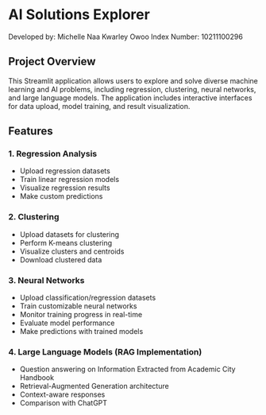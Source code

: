 # AI Solutions Explorer

Developed by: Michelle Naa Kwarley Owoo
Index Number: 10211100296

## Project Overview

This Streamlit application allows users to explore and solve diverse machine learning and AI problems, including regression, clustering, neural networks, and large language models. The application includes interactive interfaces for data upload, model training, and result visualization.

## Features

### 1. Regression Analysis
- Upload regression datasets
- Train linear regression models
- Visualize regression results
- Make custom predictions

### 2. Clustering
- Upload datasets for clustering
- Perform K-means clustering
- Visualize clusters and centroids
- Download clustered data

### 3. Neural Networks
- Upload classification/regression datasets
- Train customizable neural networks
- Monitor training progress in real-time
- Evaluate model performance
- Make predictions with trained models

### 4. Large Language Models (RAG Implementation)
- Question answering on Information Extracted from Academic City Handbook
- Retrieval-Augmented Generation architecture
- Context-aware responses
- Comparison with ChatGPT 
